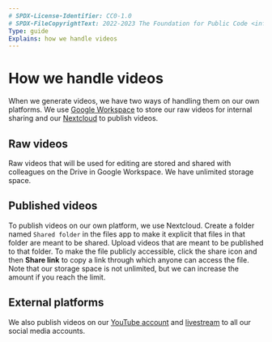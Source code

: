 ```yaml
---
# SPDX-License-Identifier: CC0-1.0
# SPDX-FileCopyrightText: 2022-2023 The Foundation for Public Code <info@publiccode.net>
Type: guide
Explains: how we handle videos
---
```


# How we handle videos

When we generate videos, we have two ways of handling them on our own platforms.
We use [Google Workspace](../tool-management/google-workspace.md) to store our raw videos for internal sharing and our [Nextcloud](../tool-management/nextcloud.md) to publish videos.

## Raw videos

Raw videos that will be used for editing are stored and shared with colleagues on the Drive in Google Workspace.
We have unlimited storage space.

## Published videos

To publish videos on our own platform, we use Nextcloud.
Create a folder named `Shared folder` in the files app to make it explicit that files in that folder are meant to be shared.
Upload videos that are meant to be published to that folder.
To make the file publicly accessible, click the share icon and then **Share link** to copy a link through which anyone can access the file.
Note that our storage space is not unlimited, but we can increase the amount if you reach the limit.

## External platforms

We also publish videos on our [YouTube account](https://www.youtube.com/channel/UCXIL94kkenw0cs_ZgNhKYuw) and [livestream](../live-streaming/index.md) to all our social media accounts.
